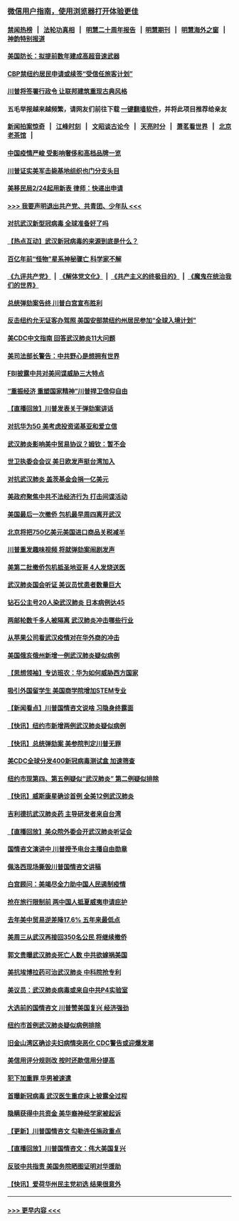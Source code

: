 ### [微信用户指南，使用浏览器打开体验更佳](https://github.com/gfw-breaker/banned-news1/blob/master/indexes/wechat-guide.md?t=0)
#### [禁闻热榜](热点新闻.md?t=0)  &nbsp;&nbsp;|&nbsp;&nbsp; [法轮功真相](https://github.com/gfw-breaker/truth/blob/master/README.md?t=0) &nbsp;&nbsp;|&nbsp;&nbsp; [明慧二十周年报告](https://github.com/gfw-breaker/mh-reports/blob/master/README.md?t=0) &nbsp;&nbsp;|&nbsp;&nbsp;[明慧期刊](https://github.com/gfw-breaker/mh-qikan) &nbsp;&nbsp;|&nbsp;&nbsp; [明慧海外之窗](https://github.com/gfw-breaker/mh-news/blob/master/README.md?t=0) &nbsp;&nbsp;|&nbsp;&nbsp; [神韵特别报道](https://github.com/gfw-breaker/mh-news/blob/master/shenyun.md?t=0)
#### [美国防长：拟提前数年建成高超音速武器](../pages/nsc412/n11850959.md?t=02071944) 
#### [CBP禁纽约居民申请或续签“受信任旅客计划”](../pages/nsc412/n11850857.md?t=02071944) 
#### [川普将签署行政令 让联邦建筑重现古典风格](../pages/nsc412/n11850654.md?t=02071944) 
#### 五毛举报越来越频繁，请网友们前往下载 [一键翻墙软件](https://github.com/gfw-breaker/ssr-accounts)，并将此项目推荐给亲友
#### [新闻拍案惊奇](https://github.com/gfw-breaker/banned-news1/blob/master/pages/link4.md) &nbsp;&nbsp;|&nbsp;&nbsp; [江峰时刻](https://github.com/gfw-breaker/banned-news1/blob/master/pages/link4.md) &nbsp;&nbsp;|&nbsp;&nbsp; [文昭谈古论今](https://github.com/gfw-breaker/banned-news1/blob/master/pages/link4.md) &nbsp;&nbsp;|&nbsp;&nbsp; [天亮时分](https://github.com/gfw-breaker/banned-news1/blob/master/pages/link4.md) &nbsp;&nbsp;|&nbsp;&nbsp; [萧茗看世界](https://github.com/gfw-breaker/banned-news1/blob/master/pages/link4.md) &nbsp;&nbsp;|&nbsp;&nbsp; [北京老茶馆](https://github.com/gfw-breaker/banned-news1/blob/master/pages/link4.md) &nbsp;&nbsp;|&nbsp;&nbsp; 
#### [中国疫情严峻 受影响奢侈和高档品牌一览](../pages/nsc412/n11850319.md?t=02071944) 
#### [川普证实美军击毙基地组织也门分支头目](../pages/nsc412/n11850383.md?t=02071944) 
#### [美移民局2/24起用新表 律师：快递出申请](../pages/nsc412/n11848220.md?t=02071944) 
#### [>>> 我要声明退出共产党、共青团、少年队 <<<](https://github.com/begood0513/goodnews/blob/master/quit/letter.md) 
#### [对抗武汉新型冠病毒 全球准备好了吗](../pages/nsc412/n11850142.md?t=02071944) 
#### [【热点互动】武汉新冠病毒的来源到底是什么？](../pages/nsc412/n11849749.md?t=02071944) 
#### [百亿年前“怪物”星系神秘骤亡 科学家不解](../pages/nsc412/n11849863.md?t=02071944) 
#### [《九评共产党》](https://github.com/begood0513/9ping.md/blob/master/README.md) &nbsp;|&nbsp; [《解体党文化》](../../../../jtdwh.md/blob/master/README.md)  &nbsp;|&nbsp; [《共产主义的终极目的》](../../../../gczydzjmd.md/blob/master/README.md) &nbsp;|&nbsp; [《魔鬼在统治我们的世界》](../../../../mgztzwmdsj.md/blob/master/README.md) 
#### [总统弹劾案告终 川普白宫宣布胜利](../pages/nsc412/n11849985.md?t=02071944) 
#### [反击纽约允无证客办驾照  美国安部禁纽约州居民参加“全球入境计划”](../pages/nsc412/n11849828.md?t=02071944) 
#### [美CDC中文指南 回答武汉肺炎11大问题](../pages/nsc412/n11849703.md?t=02071944) 
#### [美司法部长警告：中共野心是想拥有世界](../pages/nsc412/n11849769.md?t=02071944) 
#### [FBI披露中共对美间谍威胁三大特点](../pages/nsc412/n11849700.md?t=02071944) 
#### [“重振经济 重塑国家精神”川普捍卫信仰自由](../pages/nsc412/n11849641.md?t=02071944) 
#### [【直播回放】川普发表关于弹劾案讲话](../pages/nsc412/n11849472.md?t=02071944) 
#### [对抗华为5G 美考虑投资诺基亚和爱立信](../pages/nsc412/n11849510.md?t=02071944) 
#### [武汉肺炎影响美中贸易协议？姆钦：暂不会](../pages/nsc412/n11849497.md?t=02071944) 
#### [世卫执委会会议 美日欧发声挺台湾加入](../pages/nsc412/n11849433.md?t=02071944) 
#### [对抗武汉肺炎 盖茨基金会捐一亿美元](../pages/nsc412/n11848953.md?t=02071944) 
#### [美政府聚焦中共不法经济行为 打击间谍活动](../pages/nsc412/n11849322.md?t=02071944) 
#### [美国最后一次撤侨 包机最早周四离开武汉](../pages/nsc412/n11849395.md?t=02071944) 
#### [北京将把750亿美元美国进口商品关税减半](../pages/nsc412/n11848896.md?t=02071944) 
#### [川普重发趣味视频 将就弹劾案闹剧发声](../pages/nsc412/n11848715.md?t=02071944) 
#### [美第二批撤侨包机抵圣地亚哥 4人发烧送医](../pages/nsc412/n11847923.md?t=02071944) 
#### [武汉肺炎国会听证 美议员忧患者数量巨大](../pages/nsc412/n11844851.md?t=02071944) 
#### [钻石公主号20人染武汉肺炎 日本病例达45](../pages/nsc412/n11847823.md?t=02071944) 
#### [两邮轮数千多人被隔离 武汉肺炎冲击哪些行业](../pages/nsc412/n11847456.md?t=02071944) 
#### [从苹果公司看武汉疫情对在华外商的冲击](../pages/nsc412/n11847586.md?t=02071944) 
#### [美国俄亥俄州新增一例武汉肺炎疑似病例](../pages/nsc412/n11847714.md?t=02071944) 
#### [【思想领袖】专访班农：华为如何威胁西方国家](../pages/nsc412/n11847306.md?t=02071944) 
#### [吸引外国留学生 美国商学院增加STEM专业](../pages/nsc412/n11847417.md?t=02071944) 
#### [【新闻看点】川普国情咨文说啥 习隐身终露面](../pages/nsc412/n11847016.md?t=02071944) 
#### [【快讯】纽约市新增两例武汉肺炎疑似病例](../pages/nsc412/n11847250.md?t=02071944) 
#### [【快讯】总统弹劾案 美参院判定川普无罪](../pages/nsc412/n11847316.md?t=02071944) 
#### [美CDC全球分发400新冠病毒测试盒 加速筛查](../pages/nsc412/n11847260.md?t=02071944) 
#### [纽约市现第四、第五例疑似“武汉肺炎”   第二例疑似排除](../pages/nsc412/n11847332.md?t=02071944) 
#### [【快讯】威斯康星确诊首例 全美12例武汉肺炎](../pages/nsc412/n11847162.md?t=02071944) 
#### [吉利德抗武汉肺炎药 主导研发者来自台湾](../pages/nsc412/n11847064.md?t=02071944) 
#### [【直播回放】美众院外委会开武汉肺炎听证会](../pages/nsc412/n11846727.md?t=02071944) 
#### [国情咨文演讲中 川普授予电台主播自由勋章](../pages/nsc412/n11846815.md?t=02071944) 
#### [佩洛西现场撕毁川普国情咨文讲稿](../pages/nsc412/n11846724.md?t=02071944) 
#### [白宫顾问：美竭尽全力助中国人民遏制疫情](../pages/nsc412/n11846756.md?t=02071944) 
#### [抢在旅行限制前 两中国人抵夏威夷申请庇护](../pages/nsc412/n11846866.md?t=02071944) 
#### [去年美中贸易逆差降17.6% 五年来最低点](../pages/nsc412/n11846755.md?t=02071944) 
#### [美周三从武汉再接回350名公民 将继续撤侨](../pages/nsc412/n11846705.md?t=02071944) 
#### [郭文贵曝武汉肺炎死亡人数 中共欲嫁祸美国](../pages/nsc412/n11846240.md?t=02071944) 
#### [美抗埃博拉药可治武汉肺炎 中科院抢专利](../pages/nsc412/n11846409.md?t=02071944) 
#### [美议员：武汉肺炎病毒或来自中共P4实验室](../pages/nsc412/n11846043.md?t=02071944) 
#### [大选前的国情咨文 川普赞美国复兴 经济强劲](../pages/nsc412/n11845526.md?t=02071944) 
#### [纽约市首例武汉肺炎疑似病例排除](../pages/nsc412/n11844989.md?t=02071944) 
#### [旧金山湾区确诊夫妇病情突恶化 CDC警告或迎爆发潮](../pages/nsc412/n11845730.md?t=02071944) 
#### [美信用评分规则改  按时还款信用分提高](../pages/nsc412/n11845488.md?t=02071944) 
#### [犯下加重罪 华男被速遣](../pages/nsc412/n11845476.md?t=02071944) 
#### [首曝新冠病毒 武汉医生重症床上披露全过程](../pages/nsc412/n11845150.md?t=02071944) 
#### [隐瞒获得中共资金 美华裔神经学家被起诉](../pages/nsc412/n11844879.md?t=02071944) 
#### [【更新】川普国情咨文 勾勒连任施政重点](../pages/nsc412/n11845223.md?t=02071944) 
#### [【直播回放】川普国情咨文：伟大美国复兴](../pages/nsc412/n11842079.md?t=02071944) 
#### [反驳中共指责 美国务院晒图证明对华援助](../pages/nsc412/n11844859.md?t=02071944) 
#### [【快讯】爱荷华州民主党初选 结果很意外](../pages/nsc412/n11844878.md?t=02071944) 

----
#### [ >>> 更早内容 <<< ](../indexes/nsc412-earlier.md)
